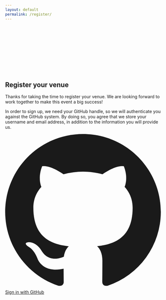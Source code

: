 ```yaml
---
layout: default
permalink: /register/
---
```


<div class="relative isolate bg-gray-900">
  <div class="mx-auto grid max-w-7xl grid-cols-1 lg:grid-cols-2">
    <div class="relative px-6 pb-20 pt-24 sm:pt-32 lg:static lg:px-8 lg:py-48">
      <div class="mx-auto max-w-xl lg:mx-0 lg:max-w-lg">
        <div class="absolute inset-y-0 left-0 -z-10 w-full overflow-hidden ring-1 ring-white/5 lg:w-1/2">
          <svg class="absolute inset-0 h-full w-full stroke-gray-700 [mask-image:radial-gradient(100%_100%_at_top_right,white,transparent)]" aria-hidden="true">
            <defs>
              <pattern id="54f88622-e7f8-4f1d-aaf9-c2f5e46dd1f2" width="200" height="200" x="100%" y="-1" patternUnits="userSpaceOnUse">
                <path d="M130 200V.5M.5 .5H200" fill="none" />
              </pattern>
            </defs>
            <svg x="100%" y="-1" class="overflow-visible fill-gray-800/20">
              <path d="M-470.5 0h201v201h-201Z" stroke-width="0" />
            </svg>
            <rect width="100%" height="100%" stroke-width="0" fill="url(#54f88622-e7f8-4f1d-aaf9-c2f5e46dd1f2)" />
          </svg>
          <div class="absolute -left-56 top-[calc(100%-13rem)] transform-gpu blur-3xl lg:left-[max(-14rem,calc(100%-59rem))] lg:top-[calc(50%-7rem)]" aria-hidden="true">
            <div class="aspect-[1155/678] w-[72.1875rem] bg-gradient-to-br from-[#80caff] to-[#4f46e5] opacity-20" style="clip-path: polygon(74.1% 56.1%, 100% 38.6%, 97.5% 73.3%, 85.5% 100%, 80.7% 98.2%, 72.5% 67.7%, 60.2% 37.8%, 52.4% 32.2%, 47.5% 41.9%, 45.2% 65.8%, 27.5% 23.5%, 0.1% 35.4%, 17.9% 0.1%, 27.6% 23.5%, 76.1% 2.6%, 74.1% 56.1%)"></div>
          </div>
        </div>
        <h2 class="text-3xl font-bold tracking-tight text-white">Register your venue</h2>
        <p class="mt-6 text-lg leading-8 text-gray-300">Thanks for taking the time to register your venue. We are looking forward to work together to make this event a big success!</p>
        <p class="mt-6 text-lg leading-8 text-gray-300">In order to sign up, we need your GitHub handle, so we will authenticate you against the GitHub system. By doing so, you agree that we store your username and email address, in addition to the information you will provide us.</p>
      </div>
    </div>
    <div id="sign-in" class="px-6 pb-24 pt-20 sm:pb-32 lg:px-8 lg:py-48">
      <div class="mt-6 grid grid-cols-1 gap-4">
          <a href="#" id="sign-in-button" class="flex w-full items-center justify-center gap-3 rounded-md bg-white px-3 py-2 text-sm font-semibold text-gray-900 shadow-sm ring-1 ring-inset ring-gray-300 hover:bg-gray-50 focus-visible:ring-transparent">
            <svg class="h-5 w-5 fill-[#24292F]" fill="currentColor" viewBox="0 0 20 20" aria-hidden="true">
              <path fill-rule="evenodd" d="M10 0C4.477 0 0 4.484 0 10.017c0 4.425 2.865 8.18 6.839 9.504.5.092.682-.217.682-.483 0-.237-.008-.868-.013-1.703-2.782.605-3.369-1.343-3.369-1.343-.454-1.158-1.11-1.466-1.11-1.466-.908-.62.069-.608.069-.608 1.003.07 1.531 1.032 1.531 1.032.892 1.53 2.341 1.088 2.91.832.092-.647.35-1.088.636-1.338-2.22-.253-4.555-1.113-4.555-4.951 0-1.093.39-1.988 1.029-2.688-.103-.253-.446-1.272.098-2.65 0 0 .84-.27 2.75 1.026A9.564 9.564 0 0110 4.844c.85.004 1.705.115 2.504.337 1.909-1.296 2.747-1.027 2.747-1.027.546 1.379.203 2.398.1 2.651.64.7 1.028 1.595 1.028 2.688 0 3.848-2.339 4.695-4.566 4.942.359.31.678.921.678 1.856 0 1.338-.012 2.419-.012 2.747 0 .268.18.58.688.482A10.019 10.019 0 0020 10.017C20 4.484 15.522 0 10 0z" clip-rule="evenodd" />
            </svg>
            <span class="text-sm font-semibold leading-6">Sign in with GitHub</span>
          </a>
      </div>
    </div>
    <div id="form" style="display: none;">
      <form id="venue-registration-form" class="px-6 pb-24 pt-20 sm:pb-32 lg:px-8 lg:py-48">
        <div class="mx-auto max-w-xl lg:mr-0 lg:max-w-lg">
          <div class="grid grid-cols-1 gap-x-8 gap-y-6 sm:grid-cols-2" >
            <!-- Venue Name -->
            <div class="sm:col-span-2">
              <label for="venue-name" class="block text-sm font-semibold leading-6 text-white">Venue Name</label>
              <div class="mt-2.5">
                <input type="text" name="venue-name" required id="venue-name" class="block w-full rounded-md border-0 bg-white/5 px-3.5 py-2 text-white shadow-sm ring-1 ring-inset ring-white/10 focus:ring-2 focus:ring-inset focus:ring-indigo-500 sm:text-sm sm:leading-6">
              </div>
            </div>
            <!-- Venue Location -->
            <div class="sm:col-span-2">
              <label for="location" class="block text-sm font-semibold leading-6 text-white">Location</label>
              <div class="mt-2.5">
                <input type="text" name="location" id="location" required class="block w-full rounded-md border-0 bg-white/5 px-3.5 py-2 text-white shadow-sm ring-1 ring-inset ring-white/10 focus:ring-2 focus:ring-inset focus:ring-indigo-500 sm:text-sm sm:leading-6">
              </div>
            </div>
            <!-- Maximum Number of Participants -->
            <div class="sm:col-span-2">
              <label for="max-participants" class="block text-sm font-semibold leading-6 text-white">Maximum Number of Participants</label>
              <div class="mt-2.5">
                <input type="number" name="max-participants" id="max-participants" class="block w-full rounded-md border-0 bg-white/5 px-3.5 py-2 text-white shadow-sm ring-1 ring-inset ring-white/10 focus:ring-2 focus:ring-inset focus:ring-indigo-500 sm:text-sm sm:leading-6">
              </div>
            </div>
             <!-- Primary Contact Name -->
            <div class="sm:col-span-2">
              <label for="primary-contact-name" class="block text-sm font-semibold leading-6 text-white">Primary Contact Name</label>
              <div class="mt-2.5">
                <input type="text" name="primary-contact-name"  id="primary-contact-name" class="block w-full rounded-md border-0 bg-white/5 px-3.5 py-2 text-white shadow-sm ring-1 ring-inset ring-white/10 focus:ring-2 focus:ring-inset focus:ring-indigo-500 sm:text-sm sm:leading-6">
              </div>
            </div>
            <!-- Primary Email -->
            <div>
              <label for="primary-email" class="block text-sm font-semibold leading-6 text-white">Primary Email</label>
              <div class="mt-2.5">
                <input type="email" name="primary-email" id="primary-email" required class="block w-full rounded-md border-0 bg-white/5 px-3.5 py-2 text-white shadow-sm ring-1 ring-inset ring-white/10 focus:ring-2 focus:ring-inset focus:ring-indigo-500 sm:text-sm sm:leading-6">
              </div>
            </div>
            <!-- Primary Phone -->
            <div>
              <label for="primary-phone" class="block text-sm font-semibold leading-6 text-white">Primary Phone</label>
              <div class="mt-2.5">
                <input type="tel" name="primary-phone" id="primary-phone" required class="block w-full rounded-md border-0 bg-white/5 px-3.5 py-2 text-white shadow-sm ring-1 ring-inset ring-white/10 focus:ring-2 focus:ring-inset focus:ring-indigo-500 sm:text-sm sm:leading-6">
              </div>
            </div>
            <!-- Secondary Contact Name -->
            <div class="sm:col-span-2">
              <label for="secondary-contact-name" class="block text-sm font-semibold leading-6 text-white">Secondary Contact Name</label>
              <div class="mt-2.5">
                <input type="text" name="secondary-contact-name"  id="secondary-contact-name" class="block w-full rounded-md border-0 bg-white/5 px-3.5 py-2 text-white shadow-sm ring-1 ring-inset ring-white/10 focus:ring-2 focus:ring-inset focus:ring-indigo-500 sm:text-sm sm:leading-6">
              </div>
            </div>
            <!-- Secondary Email -->
            <div>
              <label for="secondary-email" class="block text-sm font-semibold leading-6 text-white">Secondary Email</label>
              <div class="mt-2.5">
                <input type="email" name="secondary-email" id="secondary-email" class="block w-full rounded-md border-0 bg-white/5 px-3.5 py-2 text-white shadow-sm ring-1 ring-inset ring-white/10 focus:ring-2 focus:ring-inset focus:ring-indigo-500 sm:text-sm sm:leading-6">
              </div>
            </div>
            <!-- Secondary Phone -->
            <div>
              <label for="secondary-phone" class="block text-sm font-semibold leading-6 text-white">Secondary Phone</label>
              <div class="mt-2.5">
                <input type="tel" name="secondary-phone" id="secondary-phone" class="block w-full rounded-md border-0 bg-white/5 px-3.5 py-2 text-white shadow-sm ring-1 ring-inset ring-white/10 focus:ring-2 focus:ring-inset focus:ring-indigo-500 sm:text-sm sm:leading-6">
              </div>
            </div>
          </div>
          <div class="mt-8 flex justify-end">
            <button type="submit" class="rounded-md bg-indigo-500 px-3.5 py-2.5 text-center text-sm font-semibold text-white shadow-sm hover:bg-indigo-400 focus-visible:outline focus-visible:outline-2 focus-visible:outline-offset-2 focus-visible:outline-indigo-500">Register Venue</button>
          </div>
        </div>
      </form>
    </div>
    <div id="venue-registration-success" style="display: none;">
      <div class="px-6 pb-24 pt-20 sm:pb-32 lg:px-8 lg:py-48">
        <div class="mx-auto max-w-xl lg:mr-0 lg:max-w-lg">
          <div class="" >
            <div class="mt-4 text-center">
              <h3 class="text-3xl font-bold ">Venue Registration Successful!</h3>
              <div class="mt-4">
                <p class="mt-6 text-lg leading-8 text-gray-300">Thank you for registering your venue. We will be in touch with you shortly by inviting you to our GitHub repo, so check your notifications. </p>
              </div>
            </div>
          </div>
        </div>
      </div>
    </div>
  </div>
</div>

<script type="module">
  // Import the functions you need from the SDKs you need
  import { initializeApp } from "https://www.gstatic.com/firebasejs/10.7.2/firebase-app.js";
  import { getFirestore, collection, addDoc } from "https://www.gstatic.com/firebasejs/10.7.2/firebase-firestore.js";
  import { getAuth, signInWithPopup, GithubAuthProvider } from "https://www.gstatic.com/firebasejs/10.7.2/firebase-auth.js";
  import { firebaseConfig } from '/firebaseConfig.js';

  // Initialize Firebase and Firestore
  const app = initializeApp(firebaseConfig);
  const db = getFirestore(app);
  const auth = getAuth(app);

  // GitHub Auth Provider
  const provider = new GithubAuthProvider();

  let userName  = null;

  // Sign in with GitHub
  document.getElementById('sign-in-button').addEventListener('click', () => {
    signInWithPopup(auth, provider)
      .then((result) => {
        // User signed in
        console.log('User signed in:', result);
        userName = result.user.reloadUserInfo.screenName;

          // Hide the sign-in button
        document.getElementById('sign-in').style.display = 'none';

        // Set the email from the user to the primary email field
        document.getElementById('primary-email').value = result.user.email;
        document.getElementById('primary-contact-name').value = result.user.displayName

        // Show the venue registration form
        document.getElementById('form').style.display = 'block';
 
      })
      .catch((error) => {
        console.error('Authentication error:', error);
      });
  });

  // Form submission handler
  document.getElementById('venue-registration-form').addEventListener('submit', async function(e) {
       e.preventDefault();

      if (!auth.currentUser) {
        console.error('User not authenticated');
        return;
      }

      // Get form values
      var venueName = document.getElementById('venue-name').value;
      var location = document.getElementById('location').value;
      var maxParticipants = document.getElementById('max-participants').value;
      var primaryContactName = document.getElementById('primary-contact-name').value;
      var primaryEmail = document.getElementById('primary-email').value;
      var primaryPhone = document.getElementById('primary-phone').value;
      var secondaryContactName = document.getElementById('secondary-contact-name').value;
      var secondaryEmail = document.getElementById('secondary-email').value;
      var secondaryPhone = document.getElementById('secondary-phone').value;

      try {
        // Add a new document to the Firestore collection
        await addDoc(collection(db, 'venues'), {
          venueName: venueName,
          location: location,
          maxParticipants: maxParticipants,
          primaryUsername: userName,
          primaryContactName: primaryContactName,
          primaryEmail: primaryEmail,
          primaryPhone: primaryPhone,
          secondaryContactName: secondaryContactName,
          secondaryEmail: secondaryEmail,
          secondaryPhone: secondaryPhone,
          registeredAt: new Date().toISOString()
        });
        console.log('Venue registered successfully!');
          // Hide the venue registration form
        document.getElementById('form').style.display = 'none';
          // Show the venue confirmation message
        document.getElementById('venue-registration-success').style.display = 'block';
        // Handle successful submission
      } catch (error) {
        console.error('Error registering venue:', error);
        // Handle errors
      }
  });
</script>

